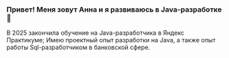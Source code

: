 ### Привет! Меня зовут Анна и я развиваюсь в Java-разработке 👋
В 2025 закончила обучение на Java-разработчика в Яндекс Практикуме;
Имею проектный опыт разработки на Java, а также опыт работы Sql-разработчиком в банковской сфере.

<!--
**somikaaaA/somikaaaA** is a ✨ _special_ ✨ repository because its `README.md` (this file) appears on your GitHub profile.

Here are some ideas to get you started:

- 🔭 I’m currently working on ...
- 🌱 I’m currently learning ...
- 👯 I’m looking to collaborate on ...
- 🤔 I’m looking for help with ...
- 💬 Ask me about ...
- 📫 How to reach me: ...
- 😄 Pronouns: ...
- ⚡ Fun fact: ...
-->
